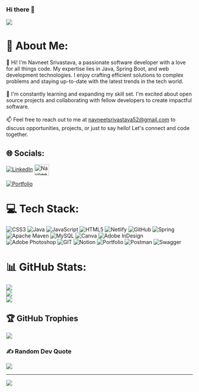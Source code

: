 ### Hi there 👋
![](https://iconshots.com/wp-content/uploads/2019/03/Java-Developer-1920x960.jpg)

<!--
**Navneet3009/Navneet3009** is a ✨ _special_ ✨ repository because its `README.md` (this file) appears on your GitHub profile.

Here are some ideas to get you started:

- 🔭 I’m currently working on ...
- 🌱 I’m currently learning ...
- 👯 I’m looking to collaborate on ...
- 🤔 I’m looking for help with ...
- 💬 Ask me about ...
- 📫 How to reach me: ...
- 😄 Pronouns: ...
- ⚡ Fun fact: ...
-->
# 💫 About Me:
👋 Hi! I'm Navneet Srivastava, a passionate software developer with a love for all things code. My expertise lies in Java, Spring Boot, and web development technologies. I enjoy crafting efficient solutions to complex problems and staying up-to-date with the latest trends in the tech world.<br><br>🌱 I'm constantly learning and expanding my skill set. I'm excited about open source projects and collaborating with fellow developers to create impactful software.<br><br>📫 Feel free to reach out to me at navneetsrivastava52@gmail.com to discuss opportunities, projects, or just to say hello! Let's connect and code together.<br>


## 🌐 Socials:
[![LinkedIn](https://img.shields.io/badge/LinkedIn-%230077B5.svg?logo=linkedin&logoColor=white)](https://linkedin.com/in/navneet-srivastava-5b38b924b) 
<a href="https://navneet3009.github.io" target="blank"><img align="center" src="https://img.icons8.com/?size=512&id=l6Z905T70SzX&format=png" alt="Navneet Srivastava" height="30" width="40" /></a>

[![Portfolio](https://img.shields.io/badge/Portfolio-%230077B5.svg?logo=portfolio&logoColor=white)](https://navneet3009.github.io) 

# 💻 Tech Stack:
![CSS3](https://img.shields.io/badge/css3-%231572B6.svg?style=plastic&logo=css3&logoColor=white) ![Java](https://img.shields.io/badge/java-%23ED8B00.svg?style=plastic&logo=java&logoColor=white) ![JavaScript](https://img.shields.io/badge/javascript-%23323330.svg?style=plastic&logo=javascript&logoColor=%23F7DF1E) ![HTML5](https://img.shields.io/badge/html5-%23E34F26.svg?style=plastic&logo=html5&logoColor=white) ![Netlify](https://img.shields.io/badge/netlify-%23000000.svg?style=plastic&logo=netlify&logoColor=#00C7B7) ![GitHub](https://img.shields.io/badge/GitHub-%23121011.svg?style=plastic&logo=github&logoColor=white) ![Spring](https://img.shields.io/badge/spring-%236DB33F.svg?style=plastic&logo=spring&logoColor=white) ![Apache Maven](https://img.shields.io/badge/Apache%20Maven-C71A36?style=plastic&logo=Apache%20Maven&logoColor=white) ![MySQL](https://img.shields.io/badge/mysql-%2300f.svg?style=plastic&logo=mysql&logoColor=white) ![Canva](https://img.shields.io/badge/Canva-%2300C4CC.svg?style=plastic&logo=Canva&logoColor=white) ![Adobe InDesign](https://img.shields.io/badge/Adobe%20InDesign-49021F?style=plastic&logo=adobeindesign&logoColor=white) ![Adobe Photoshop](https://img.shields.io/badge/adobephotoshop-%2331A8FF.svg?style=plastic&logo=adobephotoshop&logoColor=white) ![GIT](https://img.shields.io/badge/Git-fc6d26?style=plastic&logo=git&logoColor=white) ![Notion](https://img.shields.io/badge/Notion-%23000000.svg?style=plastic&logo=notion&logoColor=white) ![Portfolio](https://img.shields.io/badge/Portfolio-%23000000.svg?style=plastic&logo=firefox&logoColor=#FF7139) ![Postman](https://img.shields.io/badge/Postman-FF6C37?style=plastic&logo=postman&logoColor=white) ![Swagger](https://img.shields.io/badge/-Swagger-%23Clojure?style=plastic&logo=swagger&logoColor=white)
# 📊 GitHub Stats:
![](https://github-readme-stats.vercel.app/api?username=Navneet3009&theme=dark&hide_border=false&include_all_commits=true&count_private=true)<br/>
![](https://github-readme-streak-stats.herokuapp.com/?user=Navneet3009&theme=dark&hide_border=false)<br/>
![](https://github-readme-stats.vercel.app/api/top-langs/?username=Navneet3009&theme=dark&hide_border=false&include_all_commits=true&count_private=true&layout=compact)

## 🏆 GitHub Trophies
![](https://github-profile-trophy.vercel.app/?username=Navneet3009&theme=gruvbox&no-frame=false&no-bg=false&margin-w=4)

### ✍️ Random Dev Quote
![](https://quotes-github-readme.vercel.app/api?type=horizontal&theme=tokyonight)

---
[![](https://visitcount.itsvg.in/api?id=Navneet3009&icon=4&color=9)](https://visitcount.itsvg.in)

<!-- Proudly created with GPRM ( https://gprm.itsvg.in ) -->
